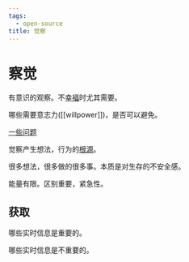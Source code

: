 ```yaml
---
tags:
  - open-source
title: 觉察
---
```


# 察觉
有意识的观察。不[幸福](../readme.md)时尤其需要。

哪些需要意志力([[willpower]])，是否可以避免。

[一些问题](./question.md)

觉察产生想法，行为的[根源]()。

很多想法，很多做的很多事。本质是对生存的不安全感。

能量有限。区别重要，紧急性。


## 获取
哪些实时信息是重要的。

哪些实时信息是不重要的。

